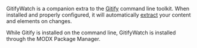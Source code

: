 GitifyWatch is a companion extra to the [Gitify](../Gitify) command line toolkit. When installed and properly configured, it will automatically [extract](../Gitify/Commands/Extract) your content and elements on changes.

While Gitify is installed on the command line, GitifyWatch is installed through the MODX Package Manager. 
